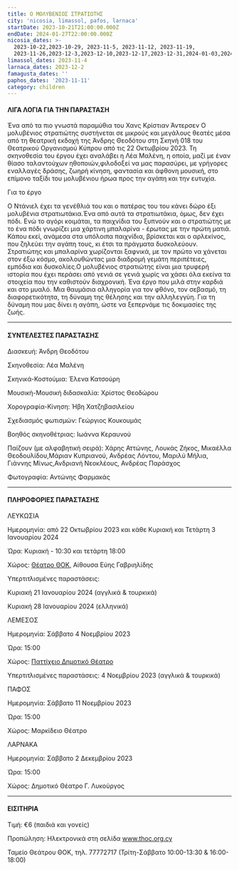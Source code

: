 ```yaml
---
title: Ο ΜΟΛΥΒΕΝΙΟΣ ΣΤΡΑΤΙΩΤΗΣ
city: 'nicosia, limassol, pafos, larnaca'
startDate: 2023-10-21T21:00:00.000Z
endDate: 2024-01-27T22:00:00.000Z
nicosia_dates: >-
  2023-10-22,2023-10-29, 2023-11-5, 2023-11-12, 2023-11-19,
  2023-11-26,2023-12-3,2023-12-10,2023-12-17,2023-12-31,2024-01-03,2024-01-7,2024-01-14,2024-01-21,2021-01-28
limassol_dates: 2023-11-4
larnaca_dates: 2023-12-2
famagusta_dates: ''
paphos_dates: '2023-11-11'
category: children
---
```


#### ΛΙΓΑ ΛΟΓΙΑ ΓΙΑ ΤΗΝ ΠΑΡΑΣΤΑΣΗ

Ένα από τα πιο γνωστά παραμύθια του Χανς Κρίστιαν Άντερσεν	Ο μολυβένιος στρατιώτης συστήνεται σε μικρούς και μεγάλους θεατές μέσα από τη θεατρική εκδοχή της Άνδρης Θεοδότου στη Σκηνή 018 του Θεατρικού Οργανισμού Κύπρου από τις 22 Οκτωβρίου 2023. Τη σκηνοθεσία του έργου έχει αναλάβει η Λέα Μαλένη, η οποία, μαζί με έναν θίασο ταλαντούχων ηθοποιών,φιλοδοξεί να μας παρασύρει, με γρήγορες εναλλαγές δράσης, ζωηρή κίνηση, φαντασία και άφθονη μουσική, στο επίμονο ταξίδι του μολυβένιου ήρωα προς την αγάπη και την ευτυχία.

Για το έργο

Ο Ντάνιελ έχει τα γενέθλιά του και ο πατέρας του του κάνει δώρο έξι μολυβένια στρατιωτάκια.Ένα από αυτά τα στρατιωτάκια, όμως, δεν έχει πόδι. Ενώ το αγόρι κοιμάται, τα παιχνίδια του ξυπνούν και ο στρατιώτης με το ένα πόδι γνωρίζει μια χάρτινη μπαλαρίνα - έρωτας με την πρώτη ματιά. Κάπου εκεί, ανάμεσα στα υπόλοιπα παιχνίδια, βρίσκεται και ο αρλεκίνος, που ζηλεύει την αγάπη τους, κι έτσι τα πράγματα	δυσκολεύουν.	Στρατιώτης	και μπαλαρίνα χωρίζονται ξαφνικά, με τον πρώτο να χάνεται στον έξω κόσμο, ακολουθώντας μια διαδρομή γεμάτη περιπέτειες, εμπόδια και δυσκολίες.Ο μολυβένιος στρατιώτης	είναι μια τρυφερή ιστορία που έχει περάσει από γενιά σε γενιά χωρίς να χάσει όλα εκείνα τα στοιχεία που την καθιστούν διαχρονική. Ένα έργο που μιλά στην καρδιά και στο μυαλό. Μια θαυμάσια αλληγορία για τον φθόνο, τον σεβασμό, τη διαφορετικότητα, τη δύναμη της θέλησης και την αλληλεγγύη. Για τη δύναμη που μας δίνει η αγάπη, ώστε να ξεπερνάμε τις δοκιμασίες της ζωής.

***

#### ΣΥΝΤΕΛΕΣΤΕΣ ΠΑΡΑΣΤΑΣΗΣ

Διασκευή:	Άνδρη Θεοδότου

Σκηνοθεσία:	Λέα Μαλένη

Σκηνικά-Κοστούμια:	Έλενα Κατσούρη

Μουσική-Μουσική διδασκαλία:	Χρίστος Θεοδώρου

Χορογραφία-Κίνηση:	Ήβη Χατζηβασιλείου

Σχεδιασμός φωτισμών:	Γεώργιος Κουκουμάς

Βοηθός σκηνοθέτριας:	Ιωάννα Κεραυνού

Παίζουν (με αλφαβητική σειρά):	Χάρης Αττώνης, Λουκάς Ζήκος, Μικαέλλα Θεοδουλίδου,Μάριαν Κυπριανού, Ανδρέας Λόντου, Μαριλύ Μήλια, Γιάννης Μίνως,Ανδριανή Νεοκλέους, Ανδρέας Παράσχος

Φωτογραφία: Αντώνης Φαρμακάς

***

#### ΠΛΗΡΟΦΟΡΙΕΣ ΠΑΡΑΣΤΑΣΗΣ

ΛΕΥΚΩΣΙΑ

Ημερομηνία: από 22 Οκτωβρίου 2023	και κάθε Κυριακή και Τετάρτη 3 Ιανουαρίου 2024

Ώρα: Κυριακή - 10:30 και τετάρτη 18:00

Χώρος: [Θέατρο ΘΟΚ](https://www.google.com/maps/place/State+Theater,+Grigori+Afxentiou,+Nicosia+1096,+Cyprus/@35.1682568,33.3530665,17z/data=!3m1!4b1!4m6!3m5!1s0x14de1756bf83f1f3:0x706bab4469a66f22!8m2!3d35.1683683!4d33.3554532!16s%2Fg%2F11bvtgm093?entry=ttu),	Αίθουσα Εύης Γαβριηλίδης

Υπερτιτλισμένες παραστάσεις:

Κυριακή 21 Ιανουαρίου 2024 (αγγλικά & τουρκικά)

Κυριακή 28 Ιανουαρίου 2024	(ελληνικά)

ΛΕΜΕΣΟΣ

Ημερομηνία: Σάββατο 4 Νοεμβρίου 2023

Ώρα: 15:00

Χώρος: [Παττίχειο Δημοτικό Θέατρο](https://www.google.com/maps/place/Patichion+Municipal+Theatre,+Agias+Zonis+2,+Limassol,+Cyprus/@34.6812699,33.0389611,17z/data=!3m1!4b1!4m6!3m5!1s0x14e7330f8b4700ed:0xd66d4f231f490bbb!8m2!3d34.6813016!4d33.0438594!16s%2Fg%2F11bvthpbkr?entry=ttu)

Υπερτιτλισμένες παραστάσεις:  4 Νοεμβρίου 2023 (αγγλικά & τουρκικά)

ΠΑΦΟΣ

Ημερομηνία: Σάββατο 11 Νοεμβρίου 2023

Ώρα: 15:00

Χώρος: Μαρκίδειο Θέατρο

ΛΑΡΝΑΚΑ

Ημερομηνία: Σάββατο 2 Δεκεμβρίου 2023

Ώρα: 15:00

Χώρος: Δημοτικό Θέατρο Γ. Λυκούργος

***

#### ΕΙΣΙΤΗΡΙΑ

Τιμή: €6 (παιδιά και γονείς)

Προπώληση: Ηλεκτρονικά στη σελίδα	www.thoc.org.cy 

Ταμείο Θεάτρου ΘΟΚ, τηλ. 77772717 (Τρίτη-Σάββατο 10:00-13:30 & 16:00-18:00)
